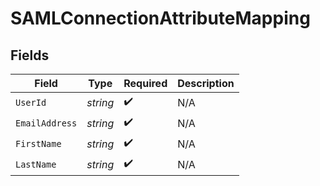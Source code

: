 # SAMLConnectionAttributeMapping


## Fields

| Field              | Type               | Required           | Description        |
| ------------------ | ------------------ | ------------------ | ------------------ |
| `UserId`           | *string*           | :heavy_check_mark: | N/A                |
| `EmailAddress`     | *string*           | :heavy_check_mark: | N/A                |
| `FirstName`        | *string*           | :heavy_check_mark: | N/A                |
| `LastName`         | *string*           | :heavy_check_mark: | N/A                |